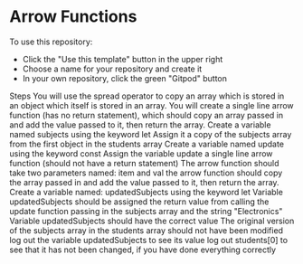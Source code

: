 # Arrow Functions

To use this repository:
- Click the "Use this template" button in the upper right
- Choose a name for your repository and create it
- In your own repository, click the green "Gitpod" button


Steps
You will use the spread operator to copy an array which is stored in an object which itself is stored in an array. 
You will create a single line arrow function (has no return statement), which should copy an array passed in and add the value passed to it, then return the array.
Create a variable named subjects using the keyword let
Assign it a copy of the subjects array from the first object in the students array
Create a variable named update using the keyword const
Assign the variable update a single line arrow function  (should not have a return statement)
The arrow function should take two parameters named: item and val the arrow function should copy the array passed in and add the value passed to it, then return the array.
Create a variable named: updatedSubjects using the keyword let
Variable updatedSubjects should be assigned the return value from calling the update function passing in the subjects array and the string "Electronics"
Variable updatedSubjects should have the correct value
The original version of the subjects array in the students array should not have been modified
log out the variable updatedSubjects to see its value
log out students[0] to see that it has not been changed, if you have done everything correctly